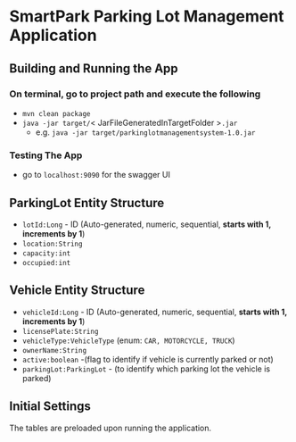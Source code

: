 # SmartPark Parking Lot Management Application

## Building and Running the App 

### On terminal, go to project path and execute the following
- `mvn clean package`
- `java -jar target/`< JarFileGeneratedInTargetFolder >`.jar `
  - e.g. `java -jar target/parkinglotmanagementsystem-1.0.jar`

### Testing The App

- go to `localhost:9090` for the swagger UI

## ParkingLot Entity Structure
- `lotId:Long` - ID (Auto-generated, numeric, sequential, **starts with 1, increments by 1**)
- `location:String`
- `capacity:int`
- `occupied:int`

## Vehicle Entity Structure
- `vehicleId:Long` - ID (Auto-generated, numeric, sequential, **starts with 1, increments by 1**)
- `licensePlate:String`
- `vehicleType:VehicleType` (enum: `CAR, MOTORCYCLE, TRUCK`)
- `ownerName:String`
- `active:boolean` -(flag to identify if vehicle is currently parked or not)
- `parkingLot:ParkingLot` - (to identify which parking lot the vehicle is parked)

## Initial Settings

The tables are preloaded upon running the application.